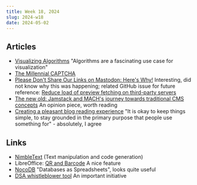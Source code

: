 ```yaml
---
title: Week 18, 2024
slug: 2024-w18
date: 2024-05-02
---
```


## Articles

- [Visualizing Algorithms](https://bost.ocks.org/mike/algorithms/)
  "Algorithms are a fascinating use case for visualization"
- [The Millennial CAPTCHA](https://www.mcsweeneys.net/articles/the-millennial-captcha)
- [Please Don't Share Our Links on Mastodon: Here's Why!](https://news.itsfoss.com/mastodon-link-problem/)
  Interesting, did not know why this was happening; related GitHub issue for future reference: [Reduce load of preview fetching on third-party servers](https://github.com/mastodon/mastodon/issues/23662)
- [The new old: Jamstack and MACH's journey towards traditional CMS concepts](https://dri.es/the-new-old-jamstack-and-mach-journey-towards-traditional-cms-concepts)
  An opinion piece, worth reading
- [Creating a pleasant blog reading experience](https://www.markpitblado.me/blog/creating-a-pleasant-blog-reading-experience)
  "It is okay to keep things simple, to stay grounded in the primary purpose that people use something for" - absolutely, I agree

## Links

- [NimbleText](https://nimbletext.com/live) (Text manipulation and code generation)
- LibreOffice: [QR and Barcode](https://help.libreoffice.org/latest/en-US/text/shared/01/qrcode.html)
  A nice feature
- [NocoDB](https://nocodb.com)
  "Databases as Spreadsheets", looks quite useful
- [DSA whistleblower tool](https://digital-services-act-whistleblower.integrityline.app/)
  An important initiative
